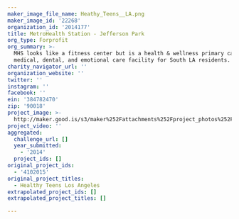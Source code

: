 ```yaml
---
maker_image_file_name: Heathy_Teens__LA.png
maker_image_id: '22268'
organization_id: '2014177'
title: MetroHealth Station - Jefferson Park
org_type: Forprofit
org_summary: >-
  MHS looks like a fitness center but is a health & wellness primary care
  medical, dental, and emotional care facility for South LA residents.
charity_navigator_url: ''
organization_website: ''
twitter: ''
instagram: ''
facebook: ''
ein: '384782470'
zip: '90018'
project_image: >-
  http://maker.good.is/s3/maker%252Fattachments%252Fproject_photos%252Fimages%252F22268%252Fdisplay%252FHeathy_Teens__LA.png=c570x385
project_video: ''
aggregated:
  challenge_url: []
  year_submitted:
    - '2014'
  project_ids: []
original_project_ids:
  - '4102015'
original_project_titles:
  - Healthy Teens Los Angeles
extrapolated_project_ids: []
extrapolated_project_titles: []

---
```

